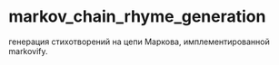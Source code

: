# markov_chain_rhyme_generation
генерация стихотворений на цепи Маркова, имплементированной markovify.
